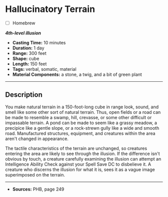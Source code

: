 # Hallucinatory Terrain
- [ ] Homebrew

***4th-level illusion***
- **Casting Time:** 10 minutes
- **Duration:** 1 day
- **Range:** 300 feet
- **Shape:** cube
- **Length:** 150 feet
- **Tags:** verbal, somatic, material
- **Material Components:** a stone, a twig, and a bit of green plant

---

## Description
You make natural terrain in a 150-foot-long cube in range look, sound, and smell like some other sort of natural terrain.
Thus, open fields or a road can be made to resemble a swamp, hill, crevasse, or some other difficult or impassable terrain.
A pond can be made to seem like a grassy meadow, a precipice like a gentle slope, or a rock-strewn gully like a wide and smooth road.
Manufactured structures, equipment, and creatures within the area aren't changed in appearance.

The tactile characteristics of the terrain are unchanged, so creatures entering the area are likely to see through the illusion.
If the difference isn't obvious by touch, a creature carefully examining the illusion can attempt an Intelligence Ability Check against your Spell Save DC to disbelieve it.
A creature who discerns the illusion for what it is, sees it as a vague image superimposed on the terrain.

---

- **Sources:** PHB, page 249
